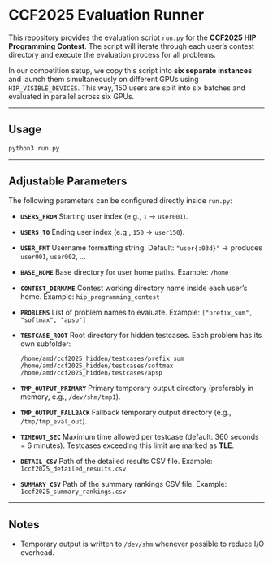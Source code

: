 # CCF2025 Evaluation Runner

This repository provides the evaluation script `run.py` for the **CCF2025 HIP Programming Contest**.
The script will iterate through each user’s contest directory and execute the evaluation process for all problems.

In our competition setup, we copy this script into **six separate instances** and launch them simultaneously on different GPUs using `HIP_VISIBLE_DEVICES`.
This way, 150 users are split into six batches and evaluated in parallel across six GPUs.

---

## Usage

```bash
python3 run.py
```

---

## Adjustable Parameters

The following parameters can be configured directly inside `run.py`:

* **`USERS_FROM`**
  Starting user index (e.g., `1` → `user001`).

* **`USERS_TO`**
  Ending user index (e.g., `150` → `user150`).

* **`USER_FMT`**
  Username formatting string.
  Default: `"user{:03d}"` → produces `user001`, `user002`, ...

* **`BASE_HOME`**
  Base directory for user home paths.
  Example: `/home`

* **`CONTEST_DIRNAME`**
  Contest working directory name inside each user’s home.
  Example: `hip_programming_contest`

* **`PROBLEMS`**
  List of problem names to evaluate.
  Example: `["prefix_sum", "softmax", "apsp"]`

* **`TESTCASE_ROOT`**
  Root directory for hidden testcases.
  Each problem has its own subfolder:

  ```
  /home/amd/ccf2025_hidden/testcases/prefix_sum
  /home/amd/ccf2025_hidden/testcases/softmax
  /home/amd/ccf2025_hidden/testcases/apsp
  ```

* **`TMP_OUTPUT_PRIMARY`**
  Primary temporary output directory (preferably in memory, e.g., `/dev/shm/tmp1`).

* **`TMP_OUTPUT_FALLBACK`**
  Fallback temporary output directory (e.g., `/tmp/tmp_eval_out`).

* **`TIMEOUT_SEC`**
  Maximum time allowed per testcase (default: 360 seconds = 6 minutes).
  Testcases exceeding this limit are marked as **TLE**.

* **`DETAIL_CSV`**
  Path of the detailed results CSV file.
  Example: `1ccf2025_detailed_results.csv`

* **`SUMMARY_CSV`**
  Path of the summary rankings CSV file.
  Example: `1ccf2025_summary_rankings.csv`

---

## Notes

* Temporary output is written to `/dev/shm` whenever possible to reduce I/O overhead.
